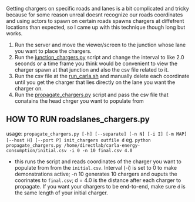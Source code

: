 Getting chargers on specific roads and lanes is a bit complicated and tricky because for some reason unreal doesnt recognize our roads coordinates and using actors to spawn on certain roads spawns chargers at diffefrent locations than expected, so I came up with this technique though long but works. 

1. Run the server and move the viewer/screen to the junction whose lane you want to place the chargers. 
2. Run the [junction_chargers.py](./junction_chargers.py) script and change the interval to like 2.0 seconds or a time frame you think would be convenient to view the charger spawn at that junction and also the csv file related to it.
3. Run the csv file at the [run_carla.sh](../../run_carla.sh) and manually delete each coordinate until you get the charger that lies directly on the lane you want the charger on. 
4. Run the [propagate_chargers.py](./propagate_chargers.py) script and pass the csv file that conatains the head chrger you want to populate from 


## HOW TO RUN roadslanes_chargers.py
usage: `propagate_chargers.py [-h] [--separate] [-n N] [-i I] [-m MAP] [--host H] [--port P] init_chargers outfile d`
eg. `python propagate_chargers.py /home/directlab/carla-energy-consumption/initial.csv -i 0 -n 10 final.csv 4.0`

- this runs the script and reads coordinates of the charger you want to populate from from the `initial.csv`. Interval (-i) is set to 0 to make demonstrations active; -n 10 generates 10 chargers and ouputs the coorinates to `final.csv`; d = 4.0 is the distance after each charger to propagate. If you want your chargers to be end-to-end, make sure `d` is the same length of your initial charger.